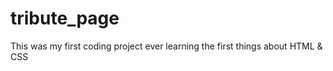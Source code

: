# tribute_page
This was my first coding project ever learning the first things about HTML &amp; CSS
